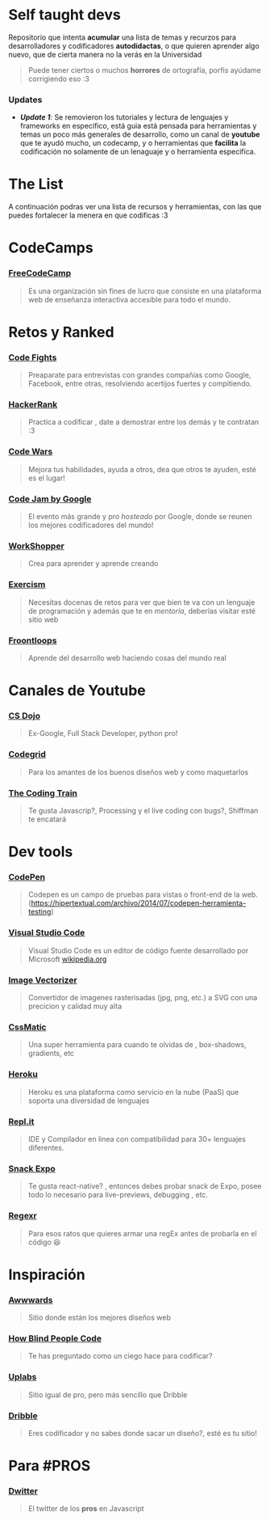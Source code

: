 # Self taught devs

Repositorio que intenta **acumular** una lista de temas y recurzos para
desarrolladores y codificadores **autodidactas**, o que quieren aprender algo
nuevo, que de cierta manera no la verás en la Universidad

> Puede tener ciertos o muchos **horrores** de ortografía, porfis ayúdame
> corrigiendo eso :3

### Updates

- **_Update 1_**: Se removieron los tutoriales y lectura de lenguajes y
  frameworks en especifico, está guia está pensada para herramientas y temas un
  poco más generales de desarrollo, como un canal de **youtube** que te ayudó
  mucho, un codecamp, y o herramientas que **facilita** la codificación no
  solamente de un lenaguaje y o herramienta especifíca.

# The List

A continuación podras ver una lista de recursos y herramientas, con las que
puedes fortalecer la menera en que codificas :3

# CodeCamps

### [FreeCodeCamp](https://www.freecodecamp.org/)

> Es una organización sin fines de lucro​ que consiste en una plataforma web de
> enseñanza interactiva accesible para todo el mundo.

# Retos y Ranked

### [Code Fights](https://codefights.com)

> Preaparate para entrevistas con grandes compañías como Google, Facebook, entre
> otras, resolviendo acertijos fuertes y compitiendo.

### [HackerRank](https://www.hackerrank.com/)

> Practica a codificar , date a demostrar entre los demás y te contratan :3

### [Code Wars](https://www.codewars.com/)

> Mejora tus habilidades, ayuda a otros, dea que otros te ayuden, esté es el
> lugar!

### [Code Jam by Google](https://code.google.com/codejam/)

> El evento más grande y pro _hosteado_ por Google, donde se reunen los mejores
> codificadores del mundo!

### [WorkShopper](https://github.com/workshopper)

> Crea para aprender y aprende creando

### [Exercism](https://exercism.io)

> Necesitas docenas de retos para ver que bien te va con un lenguaje de
> programación y además que te en _mentoría_, deberías visitar esté sitio web

### [Froontloops](https://frontloops.io/)

> Aprende del desarrollo web haciendo cosas del mundo real

# Canales de Youtube

### [CS Dojo](https://www.youtube.com/channel/UCxX9wt5FWQUAAz4UrysqK9A)

> Ex-Google, Full Stack Developer, python pro!

### [Codegrid](https://www.youtube.com/channel/UC7pVho4O31FyfQsZdXWejEw)

> Para los amantes de los buenos diseños web y como maquetarlos

### [The Coding Train](https://www.youtube.com/channel/UCvjgXvBlbQiydffZU7m1_aw)

> Te gusta Javascrip?, Processing y el live coding con bugs?, Shiffman te
> encatará

# Dev tools

### [CodePen](https://codepen.io)

> Codepen es un campo de pruebas para vistas o front-end de la
> web.(https://hipertextual.com/archivo/2014/07/codepen-herramienta-testing)

### [Visual Studio Code](https://code.visualstudio.com/)

> Visual Studio Code es un editor de código fuente desarrollado por Microsoft
> [wikipedia.org](https://es.wikipedia.org/wiki/Visual_Studio_Code)

### [Image Vectorizer](https://www.vectorizer.io/)

> Convertidor de imagenes rasterisadas (jpg, png, etc.) a SVG con una precicion
> y calidad muy alta

### [CssMatic](https://www.cssmatic.com/)

> Una super herramienta para cuando te olvidas de , box-shadows, gradients, etc

### [Heroku](https://dashboard.heroku.com/)

> Heroku es una plataforma como servicio en la nube (PaaS) que soporta una
> diversidad de lenguajes

### [Repl.it](https://repl.it)

> IDE y Compilador en linea con compatibilidad para 30+ lenguajes diferentes.

### [Snack Expo](https://snack.expo.io/)

> Te gusta react-native? , entonces debes probar snack de Expo, posee todo lo
> necesario para live-previews, debugging , etc.

### [Regexr](https://regexr.com/)

> Para esos ratos que quieres armar una regEx antes de probarla en el código
> :laughing:

# Inspiración

### [Awwwards](https://www.awwwards.com/)

> Sitio donde están los mejores diseños web

### [How Blind People Code](https://medium.freecodecamp.org/how-blind-people-code-fdb64e3bf5c)

> Te has preguntado como un ciego hace para codificar?

### [Uplabs](https://www.uplabs.com/)

> Sitio igual de pro, pero más sencillo que Dribble

### [Dribble](https://dribbble.com/)

> Eres codificador y no sabes donde sacar un diseño?, esté es tu sitio!

# Para #PROS

### [Dwitter](https://www.dwitter.net/)

> El twitter de los **pros** en Javascript
